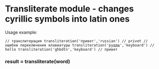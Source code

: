 # Transliterate module - changes cyrillic symbols into latin ones

Usage example:  

``
// транслитерация
transliteration('привет','russian') // privet
// ошибки переключения клавиатуры
transliteration('руддщ','keyboard') // hello
transliteration('ghbdtn','keyboard') // привет
``

###	result = transliterate(word)
